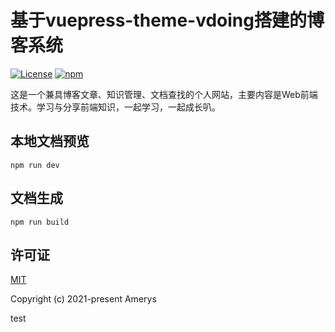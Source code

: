 # 基于vuepress-theme-vdoing搭建的博客系统

<p>
    <a href="https://github.com/zchaoGe/blog/blob/master/LICENSE"><img src="https://img.shields.io/github/license/zchaoge/blog
" alt="License"></a>
    <a href="https://www.npmjs.com/package/vuepress-theme-vdoing"><img alt="npm" src="https://img.shields.io/npm/v/vuepress-theme-vdoing"></a>
</p>

这是一个兼具博客文章、知识管理、文档查找的个人网站，主要内容是Web前端技术。学习与分享前端知识，一起学习，一起成长叭。

## 本地文档预览
```
npm run dev
```

## 文档生成
```
npm run build
```

## 许可证
[MIT](https://github.com/zchaoGe/blog/blob/master/LICENSE)

Copyright (c) 2021-present Amerys

test
